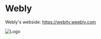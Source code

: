 
# Webly

Webly's webside:
https://webity.weebly.com

![Logo](https://see.fontimg.com/api/renderfont4/mRoj/eyJyIjoiZnMiLCJoIjo2NSwidyI6MTAwMCwiZnMiOjY1LCJmZ2MiOiIjMDAwMDAwIiwiYmdjIjoiI0ZGRkZGRiIsInQiOjF9/V2ViaXR5/bulb.png)

